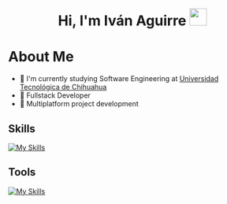 <h1 align="center">Hi, I'm Iván Aguirre  <img src="https://media.giphy.com/media/hvRJCLFzcasrR4ia7z/giphy.gif" width="35"></h1>

# About Me
- 🏫 I'm currently studying Software Engineering at [Universidad Tecnológica de Chihuahua](https://www.utch.edu.mx/index.php/tecnologias/)
- 🧰 Fullstack Developer
- 📱 Multiplatform project development
  
## Skills
[![My Skills](https://skillicons.dev/icons?i=html,css,js,react,tailwind,python,django,postgres,dart,flutter,php,mysql,firebase)](https://skillicons.dev)

## Tools
[![My Skills](https://skillicons.dev/icons?i=vscode,git,github,postman,obsidian)](https://skillicons.dev)
